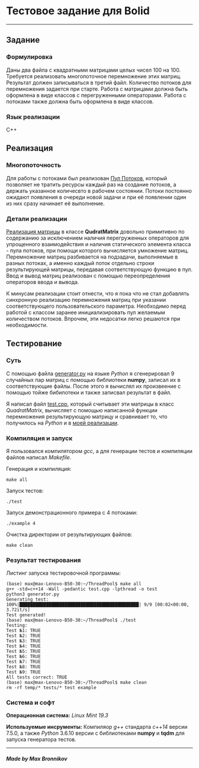 # Тестовое задание для Bolid

-----

## Задание 

### Формулировка

Даны два файла с квадратными матрицами целых чисел 100 на 100. Требуется реализовать многопоточное перемножение этих матриц. Результат должен записываться в третий файл. Количество потоков для перемножения задается при старте.  Работа с матрицами должна быть оформлена в виде классов с перегруженными операторами. Работа с потоками также должна быть оформлена в виде классов.


### Язык реализации 

C++


## Реализация

### Многопоточность

Для работы с потоками был реализован [Пул Потоков](myself/ThreadController.h), который позволяет не тратить ресурсы каждый раз на создание потоков, а держать указанное количесвто в рабочем состоянии. Потоки постоянно ожидают появления в очереди новой задачи и при её появлении один из них сразу начинает её выполнение. 

### Детали реализации

[Реализация матрицы](myself/QuadratMatrix.h) в классе **QudratMatrix** довольно примитивно по содержанию за исключением наличия перегруженных операторов для упрощенного взаимодействия и наличия статического элемента класса - пула потоков, при помощи которого вычисляется умножение матриц. Перемножение матриц разбивается  на подзадачи, выполняемые в разных потоках, а именно каждый поток отдельно строки результирующей матрицы, передавая соответствующую функцию в пул. Ввод и вывод матриц реализован с  помощью переопределения операторов ввода и вывода.

К минусам реализации стоит отнести, что я пока что не стал добавлять синхронную реализацию перемножения матриц при указании соответствующего пользовательского параметра. Необходимо перед работой с классом заранее инициализировать пул желаемым количеством потоков. Впрочем, эти недосатки легко решаются при необходимости.

## Тестирование

### Суть

С помощью файла [generator.py](generator.py) на языке *Python* я  сгенерировал $9$ случайных пар матриц с помощью библиотеки **numpy**, записал их в соответствующие файлы. После этого я вычислял их произвеение с помощью тойже бибилотеки и также записвал результат в файл.

Я написал файл [test.cpp](test.cpp), который считывает эти матрицы в класс *QuadratMatrix*, вычисляет с помощью написанной функции перемножения результирующую матрицу и сравнивает то, что получилось на *Python* и в [моей реализации](myself/QuadratMatrix).
 
### Компиляция и запуск 
Я пользовался компилятором *gcc*, а для генерации тестов и компиляции файлов написал *Makefile*. 

Генерация и компиляция:

```
make all

```

Запуск тестов:

```
./test

```

Запуск демонстрационного примера с 4 потоками:

```
./example 4

```

Очистка директории от результирующих файлов:

```
make clean

```

### Результат тестирования

Листинг запуска тестировочной программы:

```
(base) max@max-Lenovo-B50-30:~/ThreadPool$ make all
g++ -std=c++14 -Wall -pedantic test.cpp -lpthread -o test
python3 generator.py
Generating test:
100%|█████████████████████████████████████████████| 9/9 [00:02<00:00,  3.72it/s]
Test generated!
(base) max@max-Lenovo-B50-30:~/ThreadPool$ ./test
Testing:
Test №1: TRUE
Test №2: TRUE
Test №3: TRUE
Test №4: TRUE
Test №5: TRUE
Test №6: TRUE
Test №7: TRUE
Test №8: TRUE
Test №9: TRUE
All tests correct: TRUE
(base) max@max-Lenovo-B50-30:~/ThreadPool$ make clean 
rm -rf temp/* tests/* test example

```

### Система и софт

**Операционная система:** *Linux Mint 19.3*

**Используемые инсрументы:** Компиляор *g++* стандарта *c++14* версии $7.5.0$, а также *Python* $3.6.10$ версии с библиотеками **numpy** и **tqdm** для запуска генератора тестов.

-----

##### Made by Max Bronnikov
